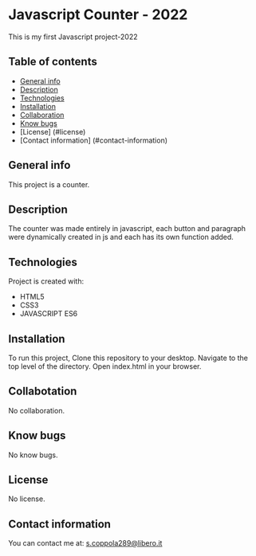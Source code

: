 # Javascript Counter - 2022

This is my first Javascript project-2022

## Table of contents
* [General info](#general-info)
* [Description](#description)
* [Technologies](#technologies)
* [Installation](#installation)
* [Collaboration](#collaboration)
* [Know bugs](#know-bugs)
* [License] (#license)
* [Contact information] (#contact-information)


## General info
This project is a counter.


## Description
The counter was made entirely in javascript, each button and paragraph were dynamically created in js
and each has its own function added.


## Technologies
Project is created with:
* HTML5
* CSS3
* JAVASCRIPT ES6
	
## Installation
To run this project, 
Clone this repository to your desktop.
Navigate to the top level of the directory.
Open index.html in your browser.

## Collabotation
No collaboration.


## Know bugs
No know bugs.

## License
No license.

## Contact information
You can contact me at: s.coppola289@libero.it 

